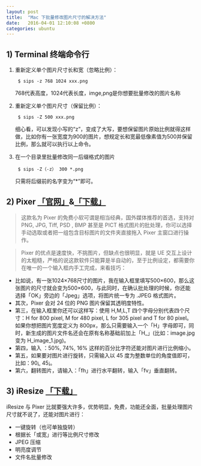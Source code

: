 ```yaml
---
layout: post
title:  "Mac 下批量修改图片尺寸的解决方法"
date:   2016-04-01 12:10:08 +0800
categories: ubuntu
---
```


## 1) Terminal 终端命令行

1. 重新定义单个图片尺寸长和宽（忽略比例）：


		$ sips -z 768 1024 xxx.png
			
	768代表高度，1024代表长度，imge,png是你想要批量修改的图片名称


2. 重新定义单个图片尺寸（保留比例）：

		$ sips -Z 500 xxx.png

	细心看，可以发现小写的“z”，变成了大写，要想保留图片原始比例就得这样做，比如你有一张宽度为900的图片，想规定长和宽最低像素值为500并保留比例，那么就可以执行以上命令。


3. 在一个目录里批量修改同一后缀格式的图片

		$ sips -Z（-z） 300 *.png

	只需将后缀前的名字变为“*”即可。

## 2) Pixer [「官网」](http://www.1802.it/pixer.php)&[「下载」](http://yun.baidu.com/share/link?shareid=1705523141&uk=2284369892)

> 这款名为 Pixer 的免费小软可谓是相当经典，国外媒体推荐的首选，支持对 PNG, JPG, Tiff, PSD , BMP 甚至是 PICT 格式图片的批处理，你可以选择手动选取或者把一组包含目标图片的文件夹直接拖入 Pixer 主窗口进行操作。

> Pixer 的优点是速度快，不挑图片，但缺点也很明显，就是 UE 交互上设计的太粗糙，严格的说这款软件只能算是半自动的，至于比例设定，都需要你在唯一的一个输入框内手工完成，来看技巧：

- 比如说，有一张1024×768尺寸的图片，我在输入框里填写500×600，那么这张图片的尺寸就会变为500×600，与此同时，在确认批处理的时候，你还能选择「OK」旁边的「Jpeg」选项，将图片统一专为 .JPEG 格式图片。
- 其次，Pixer 会对 24 位的 PNG 图片保留其透明度特性。
- 第三，在输入框里你还可以这样写：使用 H,M,L,T 四个字母分别代表四个尺寸：H for 800 pixel, M for 480 pixel, L for 305 pixel and T for 80 pixel。如果你想把图片宽度定义为 800px，那么只需要输入一个「H」字母即可，同时，新生成的图片文件名还会在原有名称基础前加上「H_」(比如：image.jpg 变为 H_image_1.jpg)。
- 第四，输入 ：50%, 74%, 16% 这样的百分比字符还能对图片进行比例缩小。
- 第五，如果要对图片进行旋转，只需输入以 45 度为整数单位的角度值即可，比如：90¡, 45¡。
- 第六，翻转图片，请输入：「fh」进行水平翻转，输入「fv」垂直翻转。

## 3) iResize [「下载」](http://www.daniele.ch/applications/iResize.zip)

iResize 与 Pixer 比就要强大许多，优势明显，免费，功能还全面，批量处理图片尺寸就不说了，还能对图片进行：

- 一键旋转（也可单独旋转）
- 根据长「或宽」进行等比例尺寸修改
- JPEG 压缩
- 明亮度调节
- 文件名批量修改